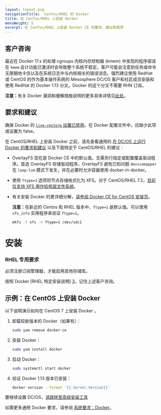 ```yaml
---
layout: layout.pug
navigationTitle:  CenTos/RHEL 的 Docker
title: 在 CenTos/RHEL 上安装 Docker
menuWeight: 5
excerpt: 在 CenTos/RHEL 上安装 Docker CE 的要求、建议和程序
---
```


## 客户咨询
最近在 Docker 17.x 的处理 cgroups 内核内存控制器 (kmem) 中发现的程序错误在 `kmem` 会计功能已激活时会导致整个系统不稳定。客户可能会注意到任务或命令无限期地卡住以及在系统日志中与内核相关的错误消息。强烈建议使用 RedHat 或 CentOS 的作为基本操作系统的 Mesosphere DC/OS 客户和社区成员安装和使用 RedHat 的 Docker 1.13 分叉。Docker 的这个分叉不需要 RHN 订阅。

<p class="message--note"><strong>注意：</strong>有关 Docker 漏洞和缓解措施说明的更多具体详情见<a href="https://mesosphere-community.force.com/s/article/Critical-Issue-KMEM-MSPH-2018-0006">此处</a>。</p>

## 要求和建议

确保 Docker 的 [`live-restore` 设置已禁用](https://docs.docker.com/config/containers/live-restore/)。在 Docker 配置文件中，应缺少此项或设置为 false。

在 CentOS/RHEL 上安装 Docker 之前，请先查看通用的 [在 DC/OS 上运行 Docker 的要求和建议][1] 以及下面特定于 CentOS/RHEL 的建议：

* OverlayFS 现在是 Docker CE 中的默认值。无需另行指定或配置覆盖驱动程序。首选 OverlayFS 存储驱动程序。OverlayFS 避免已知问题 `devicemapper` 在 `loop-lvm` 模式下发生，并在必要时允许容器使用 docker-in-docker。

* 使用 `ftype=1` 选项将节点存储格式化为 XFS。对于 CentOS/RHEL 7.2，[目前仅支持 XFS 用作较低层文件系统][2]。

* 有关安装 Docker 的更详细分解，[请参阅 Docker CE for CentOS 安装页][4]。

    <p class="message--note"><strong>注意：</strong>在新近的 Centos 和 RHEL 版本中，<code>ftype=1</code> 是默认值。可以使用 <code>xfs_info</code> 实用程序来验证 <code>ftype=1</code>。</p>

    ```bash
    mkfs -t xfs -n ftype=1 /dev/sdc1
    ```

# 安装

### RHEL 专用要求

必须注册订阅管理器，才能启用其他存储库。

按照 Docker [RHEL 特定安装说明] [3]，记住上述客户咨询。

## 示例：在 CentOS 上安装 Docker

以下说明演示如何在 CentOS 7 上安装 Docker 。

1. 卸载较新版本的 Docker（如果有）：

    ```bash
    sudo yum remove docker-ce
    ```

1. 安装 Docker：

    ```bash
    sudo yum install docker
    ```

1. 启动 Docker：

    ```bash
    sudo systemctl start docker
    ```

1. 验证 Docker 1.13 版本已安装：

    ```bash
    docker version --format '{{.Server.Version}}'
    ```

要继续设置 DC/OS，[请跳转至高级安装工具][4]

如需更多通用 Docker 要求，请参阅 [系统要求：Docker][1]。

[1]: /mesosphere/dcos/1.13/installing/production/system-requirements/#docker
[2]: https://access.redhat.com/documentation/en-US/Red_Hat_Enterprise_Linux/7/html/7.2_Release_Notes/technology-preview-file_systems.html
[3]: https://docs.docker.com/install/linux/docker-ee/rhel
[4]: /mesosphere/dcos/1.13/installing/production/deploying-dcos/installation/
